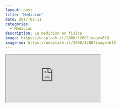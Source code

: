 ```yaml
---
layout: post
title: "Medicion"
date: 2017-02-11
categories:
  - Medicion
description: La medicion en fisica
image: https://unsplash.it/2000/1200?image=618
image-sm: https://unsplash.it/2000/1200?image=618
---
```


<iframe src="https://docs.google.com/spreadsheets/d/1OcTg0slXsDY7-rL16hNq79vlIMf7cY2TcE9TNo0Iavg/pubhtml?widget=true&amp;headers=false"></iframe>